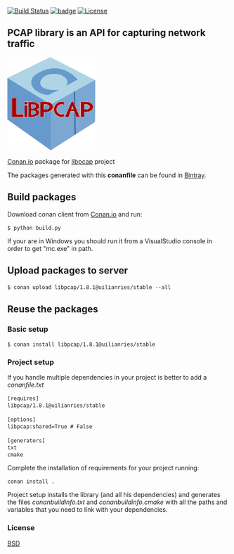 [![Build Status](https://travis-ci.org/uilianries/conan-libpcap.svg?branch=release/1.8.1)](https://travis-ci.org/uilianries/conan-libpcap) [![badge](https://img.shields.io/badge/conan.io-libpcap%2F1.8.1-green.svg?logo=data:image/png;base64%2CiVBORw0KGgoAAAANSUhEUgAAAA4AAAAOCAMAAAAolt3jAAAA1VBMVEUAAABhlctjlstkl8tlmMtlmMxlmcxmmcxnmsxpnMxpnM1qnc1sn85voM91oM11oc1xotB2oc56pNF6pNJ2ptJ8ptJ8ptN9ptN8p9N5qNJ9p9N9p9R8qtOBqdSAqtOAqtR%2BrNSCrNJ/rdWDrNWCsNWCsNaJs9eLs9iRvNuVvdyVv9yXwd2Zwt6axN6dxt%2Bfx%2BChyeGiyuGjyuCjyuGly%2BGlzOKmzOGozuKoz%2BKqz%2BOq0OOv1OWw1OWw1eWx1eWy1uay1%2Baz1%2Baz1%2Bez2Oe02Oe12ee22ujUGwH3AAAAAXRSTlMAQObYZgAAAAFiS0dEAIgFHUgAAAAJcEhZcwAACxMAAAsTAQCanBgAAAAHdElNRQfgBQkREyOxFIh/AAAAiklEQVQI12NgAAMbOwY4sLZ2NtQ1coVKWNvoc/Eq8XDr2wB5Ig62ekza9vaOqpK2TpoMzOxaFtwqZua2Bm4makIM7OzMAjoaCqYuxooSUqJALjs7o4yVpbowvzSUy87KqSwmxQfnsrPISyFzWeWAXCkpMaBVIC4bmCsOdgiUKwh3JojLgAQ4ZCE0AMm2D29tZwe6AAAAAElFTkSuQmCC)](http://www.conan.io/source/libpcap/1.8.1/uilianries/stable) [![License](https://img.shields.io/badge/License-BSD%203--Clause-blue.svg)](https://opensource.org/licenses/BSD-3-Clause)


## PCAP library is an API for capturing network traffic

![conan-libpcap](conan-libpcap.png)

[Conan.io](https://conan.io) package for [libpcap](https://github.com/the-tcpdump-group/libpcap) project

The packages generated with this **conanfile** can be found in [Bintray](https://bintray.com/uilianries/conan/libpcap%3Auilianries).

## Build packages

Download conan client from [Conan.io](https://conan.io) and run:

    $ python build.py

If your are in Windows you should run it from a VisualStudio console in order to get "mc.exe" in path.

## Upload packages to server

    $ conan upload libpcap/1.8.1@uilianries/stable --all

## Reuse the packages

### Basic setup

    $ conan install libpcap/1.8.1@uilianries/stable

### Project setup

If you handle multiple dependencies in your project is better to add a *conanfile.txt*

    [requires]
    libpcap/1.8.1@uilianries/stable

    [options]
    libpcap:shared=True # False

    [generators]
    txt
    cmake

Complete the installation of requirements for your project running:</small></span>

    conan install .

Project setup installs the library (and all his dependencies) and generates the files *conanbuildinfo.txt* and *conanbuildinfo.cmake* with all the paths and variables that you need to link with your dependencies.

### License
[BSD](LICENSE)
